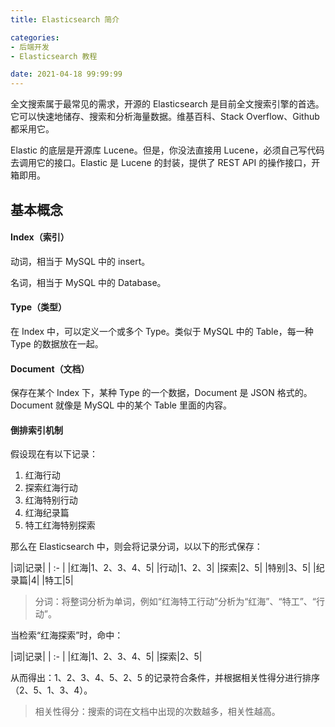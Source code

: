 ```yaml
---
title: Elasticsearch 简介

categories:
- 后端开发
- Elasticsearch 教程

date: 2021-04-18 99:99:99
---
```

全文搜索属于最常见的需求，开源的 Elasticsearch 是目前全文搜索引擎的首选。它可以快速地储存、搜索和分析海量数据。维基百科、Stack Overflow、Github 都采用它。

Elastic 的底层是开源库 Lucene。但是，你没法直接用 Lucene，必须自己写代码去调用它的接口。Elastic 是 Lucene 的封装，提供了 REST API 的操作接口，开箱即用。

## 基本概念
#### Index（索引）
动词，相当于 MySQL 中的 insert。

名词，相当于 MySQL 中的 Database。

#### Type（类型）
在 Index 中，可以定义一个或多个 Type。类似于 MySQL 中的 Table，每一种 Type 的数据放在一起。

#### Document（文档）
保存在某个 Index 下，某种 Type 的一个数据，Document 是 JSON 格式的。Document 就像是 MySQL 中的某个 Table 里面的内容。

#### 倒排索引机制
假设现在有以下记录：
1. 红海行动
1. 探索红海行动
1. 红海特别行动
1. 红海纪录篇
1. 特工红海特别探索

那么在 Elasticsearch 中，则会将记录分词，以以下的形式保存：

|词|记录|
| :- |
|红海|1、2、3、4、5|
|行动|1、2、3|
|探索|2、5|
|特别|3、5|
|纪录篇|4|
|特工|5|

> 分词：将整词分析为单词，例如“红海特工行动”分析为“红海”、“特工”、“行动”。

当检索“红海探索”时，命中：

|词|记录|
| :- |
|红海|1、2、3、4、5|
|探索|2、5|

从而得出：1、2、3、4、5、2、5 的记录符合条件，并根据相关性得分进行排序（2、5、1、3、4）。

> 相关性得分：搜索的词在文档中出现的次数越多，相关性越高。